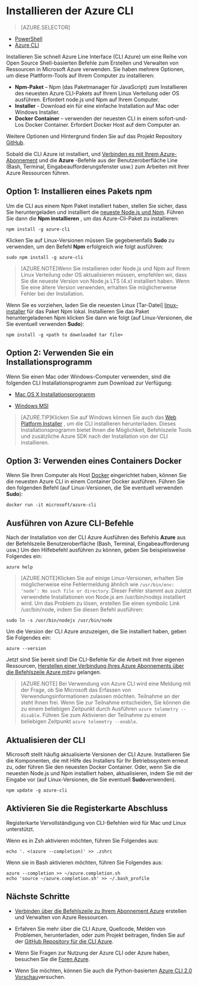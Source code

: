 <properties
    pageTitle="Die Benutzeroberfläche von Azure Line installieren | Microsoft Azure"
    description="Installieren der Azure Line Interface (CLI) für Mac, Linux und Windows verwenden Azure services"
    editor=""
    manager="timlt"
    documentationCenter=""
    authors="squillace"
    services="virtual-machines-linux,virtual-network,storage,azure-resource-manager"
    tags="azure-resource-manager,azure-service-management"/>

<tags
    ms.service="multiple"
    ms.workload="multiple"
    ms.tgt_pltfrm="command-line-interface"
    ms.devlang="na"
    ms.topic="article"
    ms.date="10/04/2016"
    ms.author="rasquill"/>
    
# <a name="install-the-azure-cli"></a>Installieren der Azure CLI

> [AZURE.SELECTOR]
- [PowerShell](powershell-install-configure.md)
- [Azure CLI](xplat-cli-install.md)

Installieren Sie schnell Azure Line Interface (CLI Azure) um eine Reihe von Open Source Shell-basierten Befehle zum Erstellen und Verwalten von Ressourcen in Microsoft Azure verwenden. Sie haben mehrere Optionen, um diese Plattform-Tools auf Ihrem Computer zu installieren: 

* **Npm-Paket** – Npm (das Paketmanager für JavaScript) zum Installieren des neuesten Azure CLI-Pakets auf Ihrem Linux Verteilung oder OS ausführen. Erfordert node.js und Npm auf Ihrem Computer.
* **Installer** - Download ein für eine einfache Installation auf Mac oder Windows Installer.
* **Docker Container** – verwenden der neuesten CLI in einem sofort-und-Los Docker Container. Erfordert Docker Host auf dem Computer an.
    
Weitere Optionen und Hintergrund finden Sie auf das Projekt Repository [GitHub](https://github.com/azure/azure-xplat-cli). 

Sobald die CLI Azure ist installiert, und [Verbinden es mit Ihrem Azure-Abonnement](xplat-cli-connect.md) und die **Azure** -Befehle aus der Benutzeroberfläche Line (Bash, Terminal, Eingabeaufforderungsfenster usw.) zum Arbeiten mit Ihrer Azure Ressourcen führen.



## <a name="option-1-install-an-npm-package"></a>Option 1: Installieren eines Pakets npm

Um die CLI aus einem Npm Paket installiert haben, stellen Sie sicher, dass Sie heruntergeladen und installiert die [neueste Node.js und Npm](https://nodejs.org/en/download/package-manager/). Führen Sie dann die **Npm installieren** , um das Azure-Cli-Paket zu installieren: 

    npm install -g azure-cli

Klicken Sie auf Linux-Versionen müssen Sie gegebenenfalls **Sudo** zu verwenden, um den Befehl __Npm__ erfolgreich wie folgt ausführen:

    sudo npm install -g azure-cli

> [AZURE.NOTE]Wenn Sie installieren oder Node.js und Npm auf Ihrem Linux Verteilung oder OS aktualisieren müssen, empfehlen wir, dass Sie die neueste Version von Node.js LTS (4.x) installiert haben. Wenn Sie eine ältere Version verwenden, erhalten Sie möglicherweise Fehler bei der Installation. 

Wenn Sie es vorziehen, laden Sie die neuesten Linux [Tar-Datei] [ linux-installer] für das Paket Npm lokal. Installieren Sie das Paket heruntergeladenen Npm klicken Sie dann wie folgt (auf Linux-Versionen, die Sie eventuell verwenden **Sudo**):

    npm install -g <path to downloaded tar file>

## <a name="option-2-use-an-installer"></a>Option 2: Verwenden Sie ein Installationsprogramm

Wenn Sie einen Mac oder Windows-Computer verwenden, sind die folgenden CLI Installationsprogramm zum Download zur Verfügung:

* [Mac OS X Installationsprogramm][mac-installer]

* [Windows MSI][windows-installer] 

>[AZURE.TIP]Klicken Sie auf Windows können Sie auch das [Web Platform Installer](https://go.microsoft.com/?linkid=9828653) , um die CLI installieren herunterladen. Dieses Installationsprogramm bietet Ihnen die Möglichkeit, Befehlszeile Tools und zusätzliche Azure SDK nach der Installation von der CLI installieren. 


## <a name="option-3-use-a-docker-container"></a>Option 3: Verwenden eines Containers Docker

Wenn Sie Ihren Computer als Host [Docker](https://docs.docker.com/engine/understanding-docker/) eingerichtet haben, können Sie die neuesten Azure CLI in einem Container Docker ausführen. Führen Sie den folgenden Befehl (auf Linux-Versionen, die Sie eventuell verwenden **Sudo**):

```
docker run -it microsoft/azure-cli
```


## <a name="run-azure-cli-commands"></a>Ausführen von Azure CLI-Befehle
Nach der Installation von der CLI Azure Ausführen des Befehls **Azure** aus der Befehlszeile Benutzeroberfläche (Bash, Terminal, Eingabeaufforderung usw.) Um den Hilfebefehl ausführen zu können, geben Sie beispielsweise Folgendes ein:

```
azure help
```
> [AZURE.NOTE]Klicken Sie auf einige Linux-Versionen, erhalten Sie möglicherweise eine Fehlermeldung ähnlich wie `/usr/bin/env: ‘node’: No such file or directory`. Dieser Fehler stammt aus zuletzt verwendete Installationen von Node.js am /usr/bin/nodejs installiert wird. Um das Problem zu lösen, erstellen Sie einen symbolic Link /usr/bin/node, indem Sie diesen Befehl ausführen:

```
sudo ln -s /usr/bin/nodejs /usr/bin/node
```

Um die Version der CLI Azure anzuzeigen, die Sie installiert haben, geben Sie Folgendes ein:

```
azure --version
```

Jetzt sind Sie bereit sind! Die CLI-Befehle für die Arbeit mit Ihrer eigenen Ressourcen, [Herstellen einer Verbindung Ihres Azure Abonnements über die Befehlszeile Azure mit](xplat-cli-connect.md)zu gelangen.

>[AZURE.NOTE] Bei Verwendung von Azure CLI wird eine Meldung mit der Frage, ob Sie Microsoft das Erfassen von Verwendungsinformationen zulassen möchten. Teilnahme an der steht Ihnen frei. Wenn Sie zur Teilnahme entscheiden, Sie können die zu einem beliebigen Zeitpunkt durch Ausführen `azure telemetry --disable`. Führen Sie zum Aktivieren der Teilnahme zu einem beliebigen Zeitpunkt `azure telemetry --enable`.


## <a name="update-the-cli"></a>Aktualisieren der CLI

Microsoft stellt häufig aktualisierte Versionen der CLI Azure. Installieren Sie die Komponenten, die mit Hilfe des Installers für Ihr Betriebssystem erneut zu, oder führen Sie den neuesten Docker Container. Oder, wenn Sie die neuesten Node.js und Npm installiert haben, aktualisieren, indem Sie mit der Eingabe vor (auf Linux-Versionen, die Sie eventuell **Sudo**verwenden).

```
npm update -g azure-cli
```

## <a name="enable-tab-completion"></a>Aktivieren Sie die Registerkarte Abschluss

Registerkarte Vervollständigung von CLI-Befehlen wird für Mac und Linux unterstützt.

Wenn es in Zsh aktivieren möchten, führen Sie Folgendes aus:

```
echo '. <(azure --completion)' >> .zshrc
```

Wenn sie in Bash aktivieren möchten, führen Sie Folgendes aus:

```
azure --completion >> ~/azure.completion.sh
echo 'source ~/azure.completion.sh' >> ~/.bash_profile
```


## <a name="next-steps"></a>Nächste Schritte 

* [Verbinden über die Befehlszeile zu Ihrem Abonnement Azure](xplat-cli-connect.md) erstellen und Verwalten von Azure Ressourcen.

* Erfahren Sie mehr über die CLI Azure, Quellcode, Melden von Problemen, herunterladen, oder zum Projekt beitragen, finden Sie auf der [GitHub Repository für die CLI Azure](https://github.com/azure/azure-xplat-cli).

* Wenn Sie Fragen zur Nutzung der Azure CLI oder Azure haben, besuchen Sie die [Foren Azure](https://social.msdn.microsoft.com/Forums/en-US/home?forum=azurescripting).

* Wenn Sie möchten, können Sie auch die Python-basierten [Azure CLI 2.0 Vorschau](https://github.com/azure/azure-cli)versuchen.

[mac-installer]: http://aka.ms/mac-azure-cli
[windows-installer]: http://aka.ms/webpi-azure-cli
[linux-installer]: http://aka.ms/linux-azure-cli
[cliasm]: virtual-machines-command-line-tools.md
[cliarm]: ./virtual-machines/azure-cli-arm-commands.md
